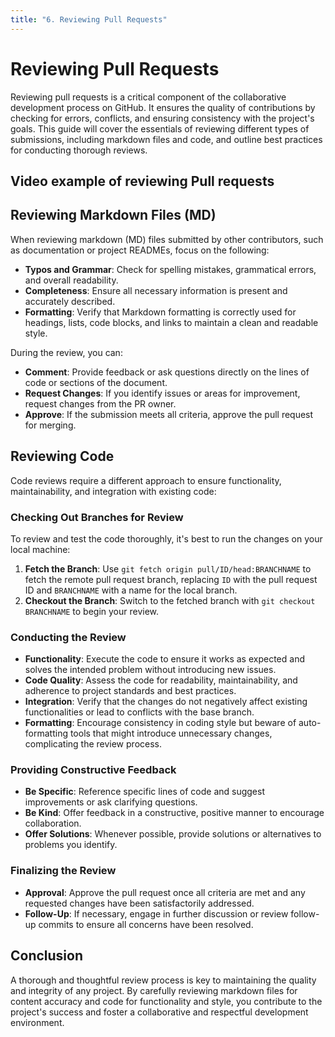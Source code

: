 ```yaml
---
title: "6. Reviewing Pull Requests"
---
```


# Reviewing Pull Requests

Reviewing pull requests is a critical component of the collaborative development process on GitHub. It ensures the quality of contributions by checking for errors, conflicts, and ensuring consistency with the project's goals. This guide will cover the essentials of reviewing different types of submissions, including markdown files and code, and outline best practices for conducting thorough reviews.

## Video example of reviewing Pull requests



## Reviewing Markdown Files (MD)

When reviewing markdown (MD) files submitted by other contributors, such as documentation or project READMEs, focus on the following:

- **Typos and Grammar**: Check for spelling mistakes, grammatical errors, and overall readability.
- **Completeness**: Ensure all necessary information is present and accurately described.
- **Formatting**: Verify that Markdown formatting is correctly used for headings, lists, code blocks, and links to maintain a clean and readable style.

During the review, you can:
- **Comment**: Provide feedback or ask questions directly on the lines of code or sections of the document.
- **Request Changes**: If you identify issues or areas for improvement, request changes from the PR owner.
- **Approve**: If the submission meets all criteria, approve the pull request for merging.

## Reviewing Code

Code reviews require a different approach to ensure functionality, maintainability, and integration with existing code:

### Checking Out Branches for Review

To review and test the code thoroughly, it's best to run the changes on your local machine:

1. **Fetch the Branch**: Use `git fetch origin pull/ID/head:BRANCHNAME` to fetch the remote pull request branch, replacing `ID` with the pull request ID and `BRANCHNAME` with a name for the local branch.
2. **Checkout the Branch**: Switch to the fetched branch with `git checkout BRANCHNAME` to begin your review.

### Conducting the Review

- **Functionality**: Execute the code to ensure it works as expected and solves the intended problem without introducing new issues.
- **Code Quality**: Assess the code for readability, maintainability, and adherence to project standards and best practices.
- **Integration**: Verify that the changes do not negatively affect existing functionalities or lead to conflicts with the base branch.
- **Formatting**: Encourage consistency in coding style but beware of auto-formatting tools that might introduce unnecessary changes, complicating the review process.

### Providing Constructive Feedback

- **Be Specific**: Reference specific lines of code and suggest improvements or ask clarifying questions.
- **Be Kind**: Offer feedback in a constructive, positive manner to encourage collaboration.
- **Offer Solutions**: Whenever possible, provide solutions or alternatives to problems you identify.

### Finalizing the Review

- **Approval**: Approve the pull request once all criteria are met and any requested changes have been satisfactorily addressed.
- **Follow-Up**: If necessary, engage in further discussion or review follow-up commits to ensure all concerns have been resolved.

## Conclusion

A thorough and thoughtful review process is key to maintaining the quality and integrity of any project. By carefully reviewing markdown files for content accuracy and code for functionality and style, you contribute to the project's success and foster a collaborative and respectful development environment.


